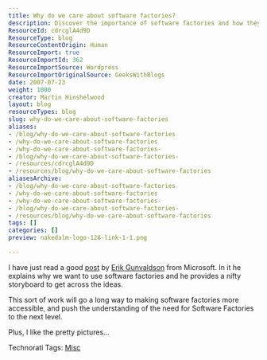 ```yaml
---
title: Why do we care about software factories?
description: Discover the importance of software factories and how they enhance development practices. Explore insights and visuals that make complex concepts accessible.
ResourceId: cdrcglA4d9D
ResourceType: blog
ResourceContentOrigin: Human
ResourceImport: true
ResourceImportId: 362
ResourceImportSource: Wordpress
ResourceImportOriginalSource: GeeksWithBlogs
date: 2007-07-23
weight: 1000
creator: Martin Hinshelwood
layout: blog
resourceTypes: blog
slug: why-do-we-care-about-software-factories
aliases:
- /blog/why-do-we-care-about-software-factories
- /why-do-we-care-about-software-factories
- /why-do-we-care-about-software-factories-
- /blog/why-do-we-care-about-software-factories-
- /resources/cdrcglA4d9D
- /resources/blog/why-do-we-care-about-software-factories
aliasesArchive:
- /blog/why-do-we-care-about-software-factories
- /why-do-we-care-about-software-factories
- /why-do-we-care-about-software-factories-
- /blog/why-do-we-care-about-software-factories-
- /resources/blog/why-do-we-care-about-software-factories
tags: []
categories: []
preview: nakedalm-logo-128-link-1-1.png

---
```

I have just read a good [post](http://blogs.msdn.com/viking/archive/2007/07/20/software-factories-illustrated-storyboard.aspx "Software Factories Illustrated StoryBoard") by [Erik Gunvaldson](http://blogs.msdn.com/viking "Viking quest") from Microsoft. In it he explains why we want to use software factories and he provides a nifty storyboard to get across the ideas.

This sort of work will go a long way to making software factories more accessible, and push the understanding of the need for Software Factories to the next level.

Plus, I like the pretty pictures...

Technorati Tags: [Misc](http://technorati.com/tags/Misc)
